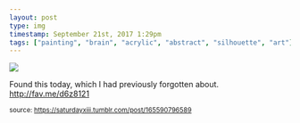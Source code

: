 ```yaml
---
layout: post
type: img
timestamp: September 21st, 2017 1:29pm
tags: ["painting", "brain", "acrylic", "abstract", "silhouette", "art"]
---
```

<img src="https://saturdayxiii.github.io/media/165590796589.jpg"/>

Found this today, which I had previously forgotten about.
<a href="http://fav.me/d6z8121" target="_blank">http://fav.me/d6z8121</a><br/>
 
  
<small>source: https://saturdayxiii.tumblr.com/post/165590796589</small>